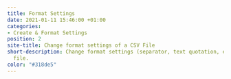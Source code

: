 ```yaml
---
title: Format Settings
date: 2021-01-11 15:46:00 +01:00
categories:
- Create & Format Settings
position: 2
site-title: Change format settings of a CSV File
short-description: Change format settings (separator, text quotation, etc.) of a CSV
  file.
color: "#318de5"
---
```





